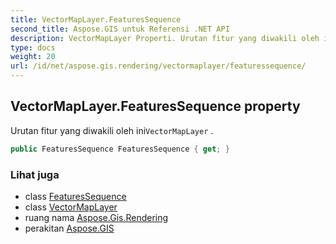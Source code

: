 ```yaml
---
title: VectorMapLayer.FeaturesSequence
second_title: Aspose.GIS untuk Referensi .NET API
description: VectorMapLayer Properti. Urutan fitur yang diwakili oleh iniVectorMapLayer .
type: docs
weight: 20
url: /id/net/aspose.gis.rendering/vectormaplayer/featuressequence/
---
```

## VectorMapLayer.FeaturesSequence property

Urutan fitur yang diwakili oleh ini`VectorMapLayer` .

```csharp
public FeaturesSequence FeaturesSequence { get; }
```

### Lihat juga

* class [FeaturesSequence](../../../aspose.gis/featuressequence/)
* class [VectorMapLayer](../)
* ruang nama [Aspose.Gis.Rendering](../../vectormaplayer/)
* perakitan [Aspose.GIS](../../../)


